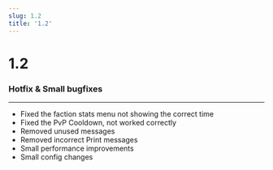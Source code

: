 ```yaml
---
slug: 1.2
title: '1.2'
---
```


# 1.2

### Hotfix & Small bugfixes
***

* Fixed the faction stats menu not showing the correct time
* Fixed the PvP Cooldown, not worked correctly
* Removed unused messages
* Removed incorrect Print messages
* Small performance improvements
* Small config changes